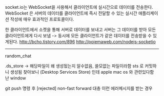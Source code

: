 socket.io는 WebSocket을 사용해서 클라이언트에 실시간으로 데이터를 전송한다.
WebSocket 은 서버의 데이터를 클라이언트에 즉시 전달할 수 있는 실시간 애플리케이션 작성에 매우 효과적인 프로토콜이다.

한 클라이언트에서 소켓을 통해 서버로 데이터를 보내고 서버는 그 데이터를 받아 모든 클라이언트에게 다시 보냄 -> 동시에 모든 클라이언트가 같은 데이터를 전송받을 수 있게된다.
http://bcho.tistory.com/896
http://poiemaweb.com/nodejs-socketio



----------------------------------------------------------------------------------------
random_chat

.ds_store -> 해당파일이 왜 생성됬는지 알수없음, 쓸모없는 파일이라함
sts 로 커밋하니 생성됨
찾아보니 (Desktop Services Store) 인데 apple mac os 와 관련있다함 난 window

git push 명령 후 [rejected] non-fast forward 대충 이런 에러메시지를 받는 경우 

